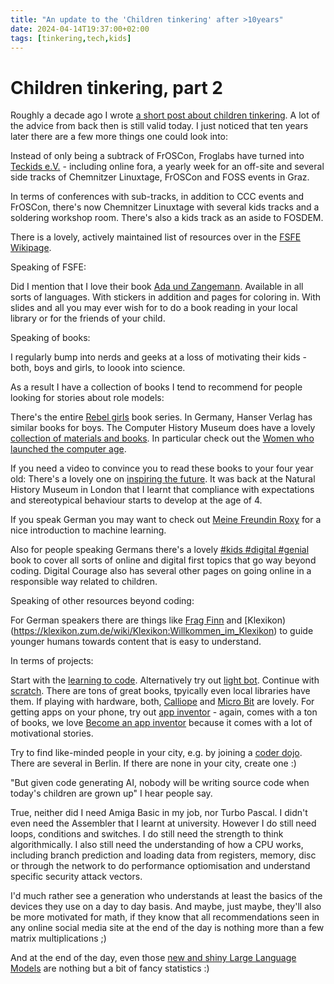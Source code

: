 ```yaml
---
title: "An update to the 'Children tinkering' after >10years"
date: 2024-04-14T19:37:00+02:00
tags: [tinkering,tech,kids]
---
```



# Children tinkering, part 2

Roughly a decade ago I wrote [a short post about children tinkering](https://mainec.github.io/children-tinkering/). A lot of the advice from back then is still valid today. I just noticed that ten years later there are a few more things one could look into:

Instead of only being a subtrack of FrOSCon, Froglabs have turned into [Teckids e.V.](https://teckids.org/) - including online fora, a yearly week for an off-site and several side tracks of Chemnitzer Linuxtage, FrOSCon and FOSS events in Graz.

In terms of conferences with sub-tracks, in addition to CCC events and FrOSCon, there's now Chemnitzer Linuxtage with several kids tracks and a soldering workshop room. There's also a kids track as an aside to FOSDEM.

There is a lovely, actively maintained list of resources over in the [FSFE Wikipage](https://wiki.fsfe.org/action/edit/Activities/ProgrammingForChildren).


Speaking of FSFE:

Did I mention that I love their book [Ada und Zangemann](https://fsfe.org/activities/ada-zangemann/index.de.html). Available in all sorts of languages. With stickers in addition and pages for coloring in. With slides and all you may ever wish for to do a book reading in your local library or for the friends of your child.

Speaking of books:

I regularly bump into nerds and geeks at a loss of motivating their kids - both, boys and girls, to loook into science. 

As a result I have a collection of books I tend to recommend for people looking for stories about role models:

There's the entire [Rebel girls](https://www.rebelgirls.com/) book series. In Germany, Hanser Verlag has similar books for boys. The Computer History Museum does have a lovely [collection of materials and books](https://computerhistory.org/activities-resources/women-in-computing-history/). In particular check out the [Women who launched the computer age](https://www.hicklebees.com/book/9781481470469).

If you need a video to convince you to read these books to your four year old: There's a lovely one on [inspiring the future](https://youtu.be/qv8VZVP5csA?si=xHCqxHQ15fPi4ZA6). It was back at the Natural History Museum in London that I learnt that compliance with expectations and stereotypical behaviour starts to develop at the age of 4.

If you speak German you may want to check out [Meine Freundin Roxy](https://tulipan-verlag.de/meine-freundin-roxy-roboter-zaehmen-leicht-gemacht/) for a nice introduction to machine learning.

Also for people speaking Germans there's a lovely [#kids #digital #genial](https://digitalcourage.de/blog/2019/kids-digital-genial-neue-auflage-ist-da) book to cover all sorts of online and digital first topics that go way beyond coding. Digital Courage also has several other pages on going online in a responsible way related to children.


Speaking of other resources beyond coding:

For German speakers there are things like [Frag Finn](https://www.fragfinn.de/) and [Klexikon)(https://klexikon.zum.de/wiki/Klexikon:Willkommen_im_Klexikon) to guide younger humans towards content that is easy to understand.

In terms of projects:

Start with the [learning to code](https://code.org/minecraft). Alternatively try out [light bot](https://lightbot.com/). Continue with [scratch](https://scratch.mit.edu/). There are tons of great books, tpyically even local libraries have them. If playing with hardware, both, [Calliope](https://calliope.cc/en) and [Micro Bit](https://microbit.org/) are lovely. For getting apps on your phone, try out [app inventor](https://appinventor.mit.edu/) - again, comes with a ton of books, we love [Become an app inventor](https://candlewick.com/cat.asp?browse=Title&mode=book&isbn=1536219142&pix=y) because it comes with a lot of motivational stories.


Try to find like-minded people in your city, e.g. by joining a [coder dojo](https://coderdojo.com/en). There are several in Berlin. If there are none in your city, create one :)

"But given code generating AI, nobody will be writing source code when today's children are grown up" I hear people say.

True, neither did I need Amiga Basic in my job, nor Turbo Pascal. I didn't even need the Assembler that I learnt at university. However I do still need loops, conditions and switches. I do still need the strength to think algorithmically. I also still need the understanding of how a CPU works, including branch prediction and loading data from registers, memory, disc or through the network to do performance optiomisation and understand specific security attack vectors.

I'd much rather see a generation who understands at least the basics of the devices they use on a day to day basis. And maybe, just maybe, they'll also be more motivated for math, if they know that all recommendations seen in any online social media site at the end of the day is nothing more than a few matrix multiplications ;)

And at the end of the day, even those [new and shiny Large Language Models](https://www.youtube.com/watch?v=zjkBMFhNj_g) are nothing but a bit of fancy statistics :)
